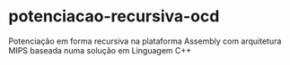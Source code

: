 # potenciacao-recursiva-ocd
Potenciação em forma recursiva na plataforma Assembly com arquitetura MIPS baseada numa solução em Linguagem C++
